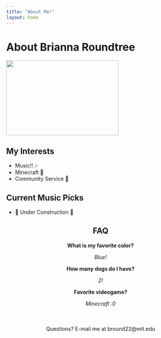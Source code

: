 ```yaml
---
title: "About Me!"
layout: home
---
```


# About Brianna Roundtree

<img src="/assets/images/61040me.jpg" width=300 height=200>

## My Interests

- Music!! 🎶
- Minecraft 👾
- Community Service 🤝


## Current Music Picks
- 🚧 Under Construction 🚧

<div style= 'text-align:center;'>
<h2>FAQ</h2>

<p style= 'font-weight: bold;'>What is my favorite color?</p>
<i>Blue!</i>

<p style= 'font-weight:bold;'>How many dogs do I have?</p>
<i>2!</i>

<p style= 'font-weight:bold;'>Favorite videogame?</p>
<i>Minecraft :0</i>

<footer style='margin: 50px;'>
Questions? E-mail me at bround22@mit.edu
</footer>
</div>


